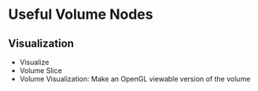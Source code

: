 # Useful Volume Nodes

## Visualization

- Visualize
- Volume Slice
- Volume Visualization: Make an OpenGL viewable version of the volume
